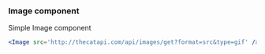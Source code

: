 ### Image component

Simple Image component

```jsx
<Image src='http://thecatapi.com/api/images/get?format=src&type=gif' />
```
